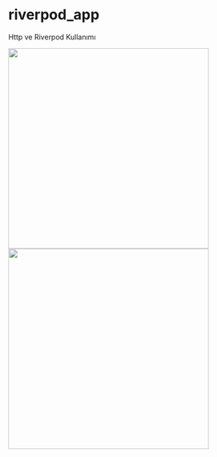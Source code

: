 # riverpod_app
Http ve Riverpod Kullanımı 


<img src="https://github.com/Bego-db/riverpod_basic/assets/120643757/a2d2298b-0a64-4095-985a-3614ec85b4ee" width="400"/> <img src="https://github.com/Bego-db/riverpod_basic/assets/120643757/32761246-747a-476d-8886-a48c803ebab3" width="400"/>


